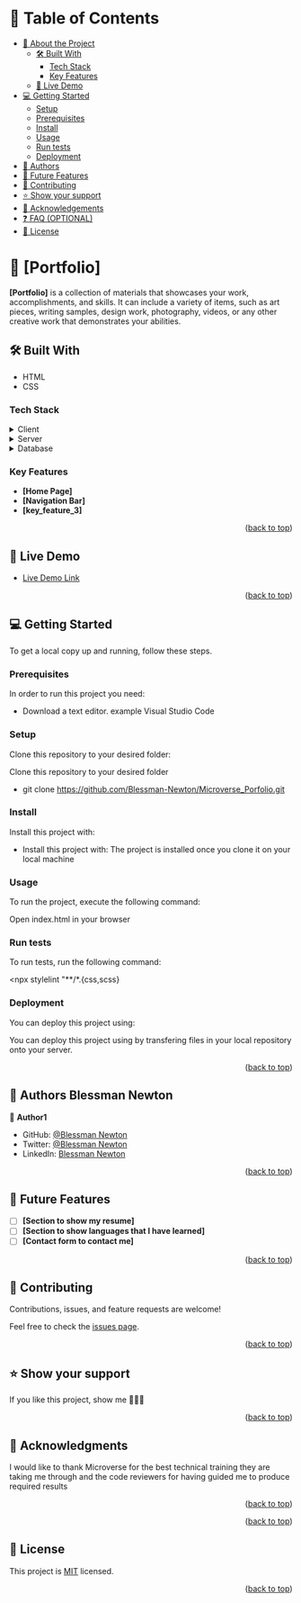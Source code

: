 <a name="readme-top"></a>

# 📗 Table of Contents

- [📖 About the Project](#about-project)
  - [🛠 Built With](#built-with)
    - [Tech Stack](#tech-stack)
    - [Key Features](#key-features)
  - [🚀 Live Demo](#live-demo)
- [💻 Getting Started](#getting-started)
  - [Setup](#setup)
  - [Prerequisites](#prerequisites)
  - [Install](#install)
  - [Usage](#usage)
  - [Run tests](#run-tests)
  - [Deployment](#deployment)
- [👥 Authors](#authors)
- [🔭 Future Features](#future-features)
- [🤝 Contributing](#contributing)
- [⭐️ Show your support](#support)
- [🙏 Acknowledgements](#acknowledgements)
- [❓ FAQ (OPTIONAL)](#faq)
- [📝 License](#license)


# 📖 [Portfolio] <a name="about-project"></a>

**[Portfolio]** is a collection of materials that showcases your work, accomplishments, and skills. It can include a variety of items, such as art pieces, writing samples, design work, photography, videos, or any other creative work that demonstrates your abilities.

## 🛠 Built With <a name="built-with">
- HTML
- CSS
</a>

### Tech Stack <a name="tech-stack"></a>

<details>
  <summary>Client</summary>
  <ul>
    <li><a href="https://hmtl.org/">HTML</a></li>
  </ul>
</details>

<details>
  <summary>Server</summary>
  <ul>
    <li><a href="https://css.com/">CSS</a></li>
  </ul>
</details>

<details>
<summary>Database</summary>
  <ul>
    <li><a href="https://www.postgresql.org/">PostgreSQL</a></li>
  </ul>
</details>

### Key Features <a name="key-features"></a>

- **[Home Page]**
- **[Navigation Bar]**
- **[key_feature_3]**

<p align="right">(<a href="#readme-top">back to top</a>)</p>

## 🚀 Live Demo <a name="live-demo"></a>

- [Live Demo Link](https://google.com)

<p align="right">(<a href="#readme-top">back to top</a>)</p>

## 💻 Getting Started <a name="getting-started"></a>

To get a local copy up and running, follow these steps.

### Prerequisites

In order to run this project you need:

- Download a text editor. example Visual Studio Code

### Setup

Clone this repository to your desired folder:

  Clone this repository to your desired folder
  - git clone https://github.com/Blessman-Newton/Microverse_Porfolio.git

### Install

Install this project with:

- Install this project with: The project is installed once you clone it on your local machine

### Usage

To run the project, execute the following command:

Open index.html in your browser

### Run tests

To run tests, run the following command:

<npx stylelint "**/*.{css,scss}

### Deployment

You can deploy this project using:

You can deploy this project using by transfering files in your local repository onto your server.

<p align="right">(<a href="#readme-top">back to top</a>)</p>

## 👥 Authors <a name="authors">Blessman Newton</a>


👤 **Author1**

- GitHub: [@Blessman Newton](https://github.com/Blessman-Newton)
- Twitter: [@Blessman Newton](https://twitter.com/blessman_newton)
- LinkedIn: [Blessman Newton](https://linkedin.com/in/blessman-newton-a7a80a251)


<p align="right">(<a href="#readme-top">back to top</a>)</p>

## 🔭 Future Features <a name="future-features"></a>


- [ ] **[Section to show my resume]**
- [ ] **[Section to show languages that I have learned]**
- [ ] **[Contact form to contact me]**

<p align="right">(<a href="#readme-top">back to top</a>)</p>

## 🤝 Contributing <a name="contributing"></a>

Contributions, issues, and feature requests are welcome!

Feel free to check the [issues page](../../issues/).

<p align="right">(<a href="#readme-top">back to top</a>)</p>

## ⭐️ Show your support <a name="support"></a>

If you like this project, show me 🤝🤝🤝

<p align="right">(<a href="#readme-top">back to top</a>)</p>


## 🙏 Acknowledgments <a name="acknowledgements"></a>

I would like to thank Microverse for the best technical training they are taking me through and the code reviewers for having guided me to produce required results

<p align="right">(<a href="#readme-top">back to top</a>)</p>


<p align="right">(<a href="#readme-top">back to top</a>)</p>


## 📝 License <a name="license"></a>

This project is [MIT](https://github.com/Blessman-Newton/Portfolio/blob/add_mobile_first/LICENSE.md) licensed.


<p align="right">(<a href="#readme-top">back to top</a>)</p>
